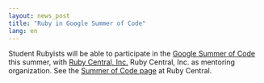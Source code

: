 ```yaml
---
layout: news_post
title: "Ruby in Google Summer of Code"
lang: en
---
```


Student Rubyists will be able to participate in the [Google Summer of
Code][1] this summer, with [Ruby Central, Inc.][2] Ruby Central, Inc. as
mentoring organization. See the [Summer of Code page][3] at Ruby
Central.



[1]: http://code.google.com/soc/ 
[2]: http://www.rubycentral.org 
[3]: http://www.rubycentral.org/soc2006 
